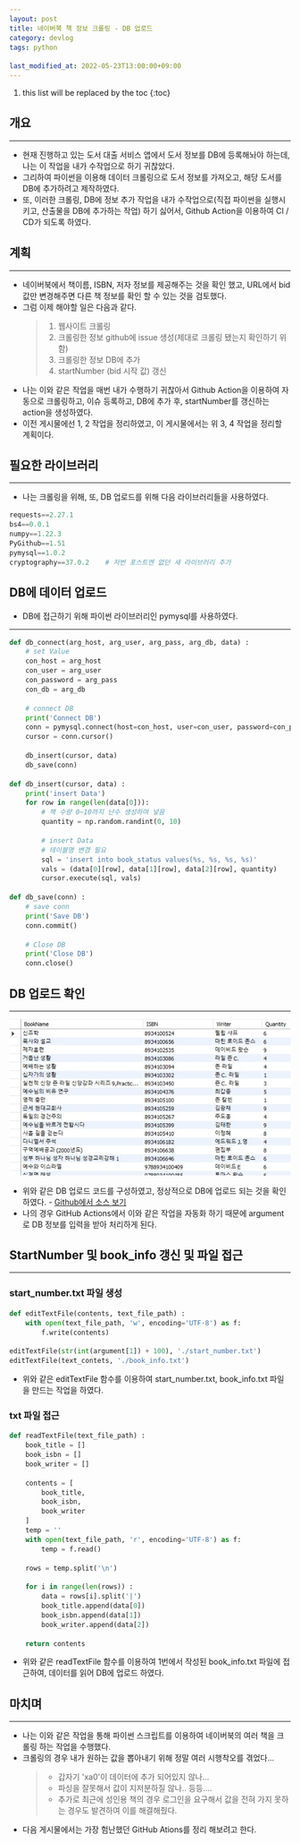 ```yaml
---
layout: post
title: 네이버북 책 정보 크롤링 - DB 업로드
category: devlog
tags: python

last_modified_at: 2022-05-23T13:00:00+09:00
---
```


1. this list will be replaced by the toc
{:toc}

## 개요
---
+ 현재 진행하고 있는 도서 대출 서비스 앱에서 도서 정보를 DB에 등록해놔야 하는데, 나는 이 작업을 내가 수작업으로 하기 귀찮았다.
+ 그리하여 파이썬을 이용해 데이터 크롤링으로 도서 정보를 가져오고, 해당 도서를 DB에 추가하려고 제작하였다.
+ 또, 이러한 크롤링, DB에 정보 추가 작업을 내가 수작업으로(직접 파이썬을 실행시키고, 산출물을 DB에 추가하는 작업) 하기 싫어서, Github Action을 이용하여 CI / CD가 되도록 하였다.

## 계획
---
+ 네이버북에서 책이름, ISBN, 저자 정보를 제공해주는 것을 확인 했고, URL에서 bid 값만 변경해주면 다른 책 정보를 확인 할 수 있는 것을 검토했다.
+ 그럼 이제 해야할 일은 다음과 같다.
    > 1. 웹사이트 크롤링
    > 2. 크롤링한 정보 github에 issue 생성(제대로 크롤링 됐는지 확인하기 위함)
    > 3. 크롤링한 정보 DB에 추가
    > 4. startNumber (bid 시작 값) 갱신
+ 나는 이와 같은 작업을 매번 내가 수행하기 귀찮아서 Github Action을 이용하여 자동으로 크롤링하고, 이슈 등록하고, DB에 추가 후, startNumber를 갱신하는 action을 생성하였다.
+ 이전 게시물에선 1, 2 작업을 정리하였고, 이 게시물에서는 위 3, 4 작업을 정리할 계획이다.

## 필요한 라이브러리
---
+ 나는 크롤링을 위해, 또, DB 업로드를 위해 다음 라이브러리들을 사용하였다.
~~~python
requests==2.27.1
bs4==0.0.1
numpy==1.22.3
PyGithub==1.51
pymysql==1.0.2
cryptography==37.0.2    # 저번 포스트엔 없던 새 라이브러리 추가
~~~


## DB에 데이터 업로드
+ DB에 접근하기 위해 파이썬 라이브러리인 pymysql를 사용하였다.

---
~~~python
def db_connect(arg_host, arg_user, arg_pass, arg_db, data) :
    # set Value
    con_host = arg_host
    con_user = arg_user
    con_password = arg_pass
    con_db = arg_db

    # connect DB
    print('Connect DB')
    conn = pymysql.connect(host=con_host, user=con_user, password=con_password, db=con_db, charset='utf8')
    cursor = conn.cursor()

    db_insert(cursor, data)
    db_save(conn)

def db_insert(cursor, data) :
    print('insert Data')
    for row in range(len(data[0])):
        # 책 수량 0~10까지 난수 생성하여 넣음
        quantity = np.random.randint(0, 10)

        # insert Data
        # 테이블명 변경 필요
        sql = 'insert into book_status values(%s, %s, %s, %s)'
        vals = (data[0][row], data[1][row], data[2][row], quantity)
        cursor.execute(sql, vals)

def db_save(conn) :
    # save conn 
    print('Save DB')
    conn.commit()

    # Close DB
    print('Close DB')
    conn.close()

~~~

## DB 업로드 확인
---
<img src="/assets/img/post-img/python/2022-05-23-python-3/db-result.jpg" width=600>

+ 위와 같은 DB 업로드 코드를 구성하였고, 정상적으로 DB에 업로드 되는 것을 확인하였다. - [Github에서 소스 보기](https://github.com/inseonyun/isbn-crawling-with-python/blob/main/upload_book_db.py)
+ 나의 경우 GitHub Actions에서 이와 같은 작업을 자동화 하기 때문에 argument로 DB 정보를 입력을 받아 처리하게 된다.


## StartNumber 및 book_info 갱신 및 파일 접근
---
### start_number.txt 파일 생성

~~~python
def editTextFile(contents, text_file_path) :
    with open(text_file_path, 'w', encoding='UTF-8') as f:
        f.write(contents)

editTextFile(str(int(argument[1]) + 100), './start_number.txt')
editTextFile(text_contets, './book_info.txt')
~~~
+ 위와 같은 editTextFile 함수를 이용하여 start_number.txt, book_info.txt 파일을 만드는 작업을 하였다.

### txt 파일 접근

~~~python
def readTextFile(text_file_path) :
    book_title = []
    book_isbn = []
    book_writer = []

    contents = [
        book_title,
        book_isbn,
        book_writer
    ]
    temp = ''
    with open(text_file_path, 'r', encoding='UTF-8') as f:
        temp = f.read()

    rows = temp.split('\n')

    for i in range(len(rows)) :
        data = rows[i].split('|')
        book_title.append(data[0])
        book_isbn.append(data[1])
        book_writer.append(data[2])

    return contents
~~~

+ 위와 같은 readTextFile 함수를 이용하여 1번에서 작성된 book_info.txt 파일에 접근하여, 데이터를 읽어 DB에 업로드 하였다.

## 마치며
---
+ 나는 이와 같은 작업을 통해 파이썬 스크립트를 이용하여 네이버북의 여러 책을 크롤링 하는 작업을 수행했다.
+ 크롤링의 경우 내가 원하는 값을 뽑아내기 위해 정말 여러 시행착오를 겪었다...
    > + 갑자기 'xa0'이 데이터에 추가 되어있지 않나...
    > + 파싱을 잘못해서 값이 지저분하질 않나.. 등등....
    > + 추가로 최근에 성인용 책의 경우 로그인을 요구해서 값을 전혀 가지 못하는 경우도 발견하여 이를 해결해줬다.
+ 다음 게시물에서는 가장 험난했던 GitHub Ations를 정리 해보려고 한다.